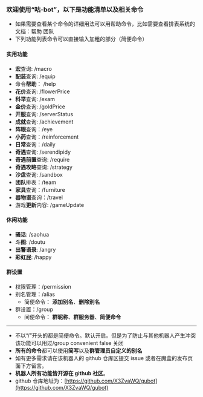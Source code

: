 <!--
 * @Descripttion:
 * @version:
 * @Author: dal
 * @Date: 2021-06-08 09:26:43
 * @LastEditors: dal
 * @LastEditTime: 2022-01-17 13:45:34
-->

### 欢迎使用“咕-bot”，以下是功能清单以及相关命令

- 如果需要查看某个命令的详细用法可以用帮助命令，比如需要查看排表系统的文档：帮助 团队
- 下列功能列表命令可以直接输入加粗的部分（简便命令）

#### 实用功能

- **宏**查询: /macro
- **配装**查询: /equip
- 命令**帮助**： /help
- **花价**查询: /flowerPrice
- **科举**查询: /exam
- **金价**查询: /goldPrice
- **开服**查询: /serverStatus
- **成就**查询: /achievement
- **阵眼**查询：/eye
- **小药**查询：/reinforcement
- **日常**查询：/daily
- **奇遇**查询: /serendipidy
- **奇遇前置**查询: /require
- **奇遇攻略**查询: /strategy
- **沙盘**查询: /sandbox
- **团队**排表：/team
- **家具**查询：/furniture
- **器物谱**查询：/travel
- 游戏**更新**内容: /gameUpdate

#### 休闲功能

- **骚话**: /saohua
- **斗图**: /doutu
- **出警语录**: /angry
- **彩虹屁**: /happy

#### 群设置

- 权限管理：/permission
- 别名管理：/alias
  - 简便命令： **添加别名**、**删除别名**
- 群设置：/group
  - 间便命令： **群昵称**、**群服务器**、**简便命令**

---

- 不以“/”开头的都是简便命令。默认开启。但是为了防止与其他机器人产生冲突该功能可以用过/group convenient false 关闭
- **所有的命令**都可以使用**简写**以及**群管理员自定义的别名**
- 如有更多需求请在该机器人的 github 仓库区提交 issue 或者在魔盒的发布页面下方留言。
- **机器人所有功能皆开源在 github 社区**。
- github 仓库地址为：[https://github.com/X3ZvaWQ/gubot](https://github.com/X3ZvaWQ/gubot)
